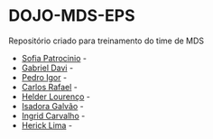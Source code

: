 # DOJO-MDS-EPS
Repositório criado para treinamento do time de MDS

- [Sofia Patrocinio](https://github.com/sofiapatrocinio) -
- [Gabriel Davi](https://github.com/GabrielDVpereira) -
- [Pedro Igor](https://github.com/pedroeagle) -
- [Carlos Rafael](https://github.com/CarlosZoft) -
- [Helder Lourenço](https://github.com/F1reFinger) -
- [Isadora Galvão](https://github.com/isadoragalvaoss) -
- [Ingrid Carvalho](https://github.com/ingridSCarvalho) -
- [Herick Lima](https://github.com/hericklima22) -